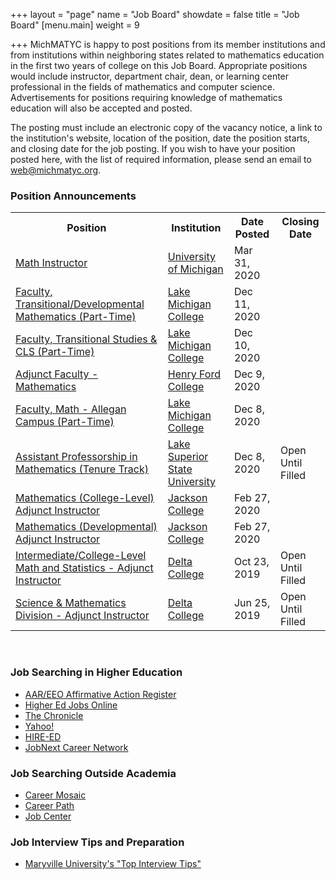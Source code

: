 +++
layout = "page"
name = "Job Board"
showdate = false
title = "Job Board"
[menu.main]
weight = 9

+++
MichMATYC is happy to post positions from its member institutions and from institutions within neighboring states related to mathematics education in the first two years of college on this Job Board. Appropriate positions would include instructor, department chair, dean, or learning center professional in the fields of mathematics and computer science. Advertisements for positions requiring knowledge of mathematics education will also be accepted and posted.

The posting must include an electronic copy of the vacancy notice, a link to the institution's website, location of the position, date the position starts, and closing date for the job posting. If you wish to have your position posted here, with the list of required information, please send an email to [web@michmatyc.org](mailto:web@michmatyc.org).

### Position Announcements

<table class="tg">

<tr>

<th class="tg-c3ow"><b>Position</b></th>

<th class="tg-c3ow"><b>Institution</b></th>

<th class="tg-c3ow"><b>Date Posted</b></th>

<th class="tg-c3ow"><b>Closing Date</b></th>

</tr>

<tr><td><a href="https://careers.umich.edu/job_detail/192406/math_instructor">Math Instructor</a></td>
  <td><a href="http://www.umich.edu/">University of Michigan</a></td>
  <td>Mar 31, 2020</td>
  <td></td></tr>
  
 <tr><td><a href="https://lmc.simplehire.com/postings/3406">Faculty, Transitional/Developmental Mathematics (Part-Time)</a></td>
  <td><a href="http://www.lakemichigancollege.edu/">Lake Michigan College</a></td>
  <td>Dec 11, 2020</td>
  <td></td></tr>
  
<tr><td><a href="https://lmc.simplehire.com/postings/3395">Faculty, Transitional Studies & CLS (Part-Time)</a></td>
  <td><a href="http://www.lakemichigancollege.edu/">Lake Michigan College</a></td>
  <td>Dec 10, 2020</td>
  <td></td></tr>
  
 <tr><td><a href="https://hfc.csod.com/ats/careersite/JobDetails.aspx?site=4&id=87">Adjunct Faculty - Mathematics</a></td>
  <td><a href="http://www.hfcc.edu/">Henry Ford College</a></td>
  <td>Dec 9, 2020</td>
  <td></td></tr> 
  
 <tr><td><a href="https://lmc.simplehire.com/postings/3354">Faculty, Math - Allegan Campus (Part-Time)</a></td>
  <td><a href="http://www.lakemichigancollege.edu/">Lake Michigan College</a></td>
  <td>Dec 8, 2020</td>
  <td></td></tr>
  
 <tr><td><a href="https://jobs.lssu.edu/">Assistant Professorship in Mathematics (Tenure Track)</a></td>
  <td><a href="http://www.lssu.edu/">Lake Superior State University</a></td>
  <td>Dec 8, 2020</td>
  <td>Open Until Filled</td></tr>
  
<tr><td><a href="https://www.governmentjobs.com/careers/jccmi/jobs/1894141/mathematics-college-level-adjunct-instructor">Mathematics (College-Level) Adjunct Instructor</a></td>
  <td><a href="http://www.jccmi.edu">Jackson College</a></td>
  <td>Feb 27, 2020</td>
  <td></td></tr>
  
<tr><td><a href="https://www.governmentjobs.com/careers/jccmi/jobs/1926404/mathematics-developmental-adjunct-instructor">Mathematics (Developmental) Adjunct Instructor</a></td>
  <td><a href="http://www.jccmi.edu/">Jackson College</a></td>
  <td>Feb 27, 2020</td>
  <td></td></tr>
  
<tr><td><a href="https://delta.peopleadmin.com/postings/4557">Intermediate/College-Level Math and Statistics - Adjunct Instructor</a></td>
  <td><a href="http://www.delta.edu">Delta College</a></td>
  <td>Oct 23, 2019</td>
  <td>Open Until Filled</td></tr>
  
<tr><td><a href="https://delta.peopleadmin.com/postings/4385">Science & Mathematics Division - Adjunct Instructor</a></td>
  <td><a href="http://www.delta.edu">Delta College</a></td>
  <td>Jun 25, 2019</td>
  <td>Open Until Filled</td></tr>
  
</table></br>

### Job Searching in Higher Education

* [AAR/EEO Affirmative Action Register](aar-eeo.com)
* [Higher Ed Jobs Online](http://www.higheredjobs.com)
* [The Chronicle](http://www.chronicle.com)
* [Yahoo!](http://www.yahoo.com)
* [HIRE-ED](http://www.hire-ed.org)
* [JobNext Career Network](http://www.jobnext.com)

### Job Searching Outside Academia

* [Career Mosaic](http://www.careermosaic.com)
* [Career Path](http://www.careerpath.com)
* [Job Center](http://www.jobcenter.com)

### Job Interview Tips and Preparation

* [Maryville University's "Top Interview Tips"](https://online.maryville.edu/online-masters-degrees/top-interview-tips-to-help-you-land-your-dream-job/)

